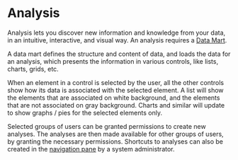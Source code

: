 # Analysis

Analysis lets you discover new information and knowledge from your data, in an intuitive, interactive, and visual way. An analysis requires a [Data Mart](data-marts/index.md).

A data mart defines the structure and content of data, and loads the data for an analysis, which presents the information in various controls, like lists, charts, grids, etc.

When an element in a control is selected by the user, all the other controls show how its data is associated with the selected element. A list will show the elements that are associated on white background, and the elements that are not associated on gray background. Charts and similar will update to show graphs / pies for the selected elements only.

Selected groups of users can be granted permissions to create new analyses. The analyses are then made available for other groups of users, by granting the necessary permissions. Shortcuts to analyses can also be created in the [navigation pane](../navigate-view-modify-and-control/navigation-pane.md) by a system administrator.


